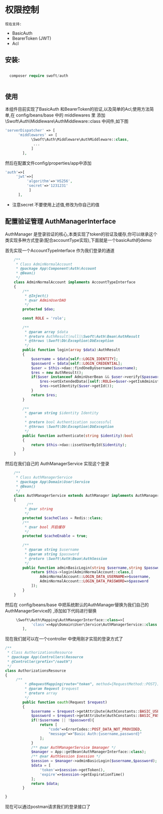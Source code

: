 # 权限控制

    现在支持:
   
  - BasicAuth 
  - BearerToken  (JWT)
  - Acl

## 安装:
  
  ```php
  
    composer require swoft/auth
    
  ```
  
## 使用

本组件目前实现了BasicAuth 和BearerToken的验证,以及简单的Acl,使用方法简单,在 config/beans/base 中的 middlewares 里 添加 \Swoft\Auth\Middleware\AuthMiddleware::class 中间件,如下图

```php
'serverDispatcher' => [
      'middlewares' => [
            \Swoft\Auth\Middleware\AuthMiddleware::class,
             ...
            ]
        ],
```

然后在配置文件config/properties/app中添加

```php
'auth'=>[
     'jwt'=>[
          'algorithm'=>'HS256',
          'secret'=>'1231231'
           ]
      ],
```
- 注意secret 不要使用上述值,修改为你自己的值

## 配置验证管理 AuthManagerInterface

AuthManager 是登录验证的核心,本类实现了token的验证及缓存,你可以继承这个类实现多种方式登录(配合accountType实现),下面就是一个basicAuth的demo

首先实现一个AccountTypeInterface 作为我们登录的通道

```php
    /**
     * Class AdminNormalAccount
     * @package App\Component\Auth\Account
     * @Bean()
     */
    class AdminNormalAccount implements AccountTypeInterface
    {
        /**
         * @Inject()
         * @var AdminUserDAO
         */
        protected $dao;
    
        const ROLE = 'role';
    
        /**
         * @param array $data
         * @return AuthResult|null|\Swoft\Auth\Bean\AuthResult
         * @throws \Swoft\Db\Exception\DbException
         */
        public function login(array $data):AuthResult
        {
            $username = $data[self::LOGIN_IDENTITY];
            $password = $data[self::LOGIN_CREDENTIAL];
            $user = $this->dao::findOneByUsername($username);
            $res = new AuthResult();
            if($user instanceof AdminUserBean && $user->verify($password)){
                $res->setExtendedData([self::ROLE=>$user->getIsAdministrator()]);
                $res->setIdentity($user->getId());
            }
            return $res;
        }
    
        /**
         * @param string $identity Identity
         *
         * @return bool Authentication successful
         * @throws \Swoft\Db\Exception\DbException
         */
        public function authenticate(string $identity):bool
        {
            return $this->dao::issetUserById($identity);
        }
    }
```
然后在我们自己的 AuthManagerService 实现这个登录
```php
    /**
     * Class AuthManagerService
     * @package App\Domain\User\Service
     * @Bean()
     */
    class AuthManagerService extends AuthManager implements AuthManagerInterface
    {
          /**
         * @var string
         */
        protected $cacheClass = Redis::class;
        /**
         * @var bool 开启缓存
         */
        protected $cacheEnable = true;
    
        /**
         * @param string $username
         * @param string $password
         * @return \Swoft\Auth\Bean\AuthSession
         */
        public function adminBasicLogin(string $username,string $password){
            return $this->login(AdminNormalAccount::class,[
                AdminNormalAccount::LOGIN_DATA_USERNAME=>$username,
                AdminNormalAccount::LOGIN_DATA_PASSWORD=>$password
            ]);
        }
    }

```

然后在 config/beans/base 中把系统默认的AuthManager替换为我们自己的AuthManagerService的 ,添加如下代码进行替换

```php
     \Swoft\Auth\Mapping\AuthManagerInterface::class=>[
            'class'=>App\Domain\User\Service\AuthManagerService::class
        ],
```
现在我们就可以在一个controller 中使用刚才实现的登录方式了

```php
/**
 * Class AuthorizationsResource
 * @package App\Controllers\Resource
 * @Controller(prefix="/oauth")
 */
class AuthorizationsResource
{
     /**
         * @RequestMapping(route="token", method={RequestMethod::POST})
         * @param Request $request
         * @return array
         */
        public function oauth(Request $request)
        {
            $username = $request->getAttribute(AuthConstants::BASIC_USER_NAME) ?? '';
            $password = $request->getAttribute(AuthConstants::BASIC_PASSWORD) ?? '';
            if(!$username || !$password){
                return [
                    "code"=>ErrorCodes::POST_DATA_NOT_PROVIDED,
                    "message"=>"Basic Auth:{username,password}"
                ];
            }
            /** @var AuthManagerService $manager */
            $manager = App::getBean(AuthManagerInterface::class);
            /** @var AuthSession $session */
            $session = $manager->adminBasicLogin($username,$password);
            $data = [
                'token'=>$session->getToken(),
                'expire'=>$session->getExpirationTime()
            ];
            return $data;
        }

}

```

现在可以通过postman请求我们的登录接口了